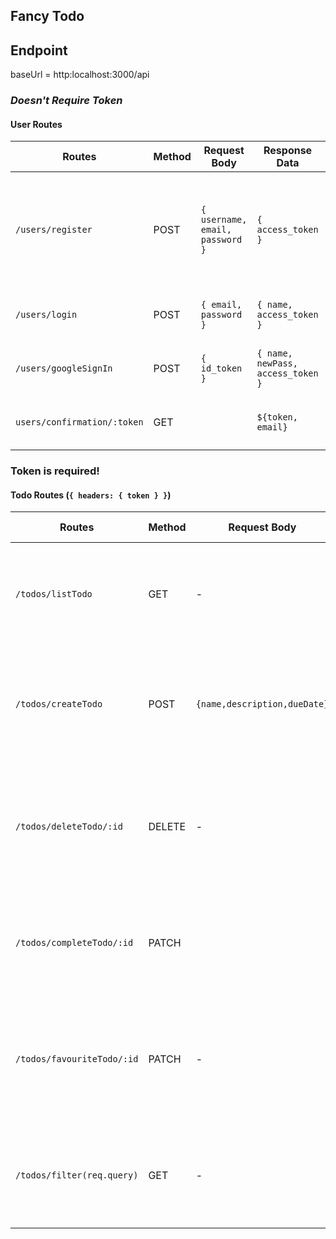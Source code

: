 **Fancy Todo**
----------------------------------------

## Endpoint

baseUrl = http:localhost:3000/api
### *Doesn't Require Token*

#### User Routes
| Routes| Method | Request Body | Response Data| Response Error | Description |
|----------------------|--------|-----------------------------|-----------------------------------|--|---------------------------------------------------------------|
| `/users/register`| POST | `{ username, email, password }` | `{ access_token }` | 400 (`{email}` has been registered!) <br>400 (`{email}` is not a valid email!) <br>  (`${username}` has been registered!)|Register a new user|
| `/users/login` | POST | `{ email, password }`| `{ name, access_token }`| 400 (Wrong email/password) |Log in and get an email verification!|
| `/users/googleSignIn` | POST | `{ id_token }` | `{ name, newPass, access_token }` | |Sign in with Google and get a new password! |
| `users/confirmation/:token` | GET | | `${token, email}` | 401 `${token}` confirmation is wrong! | Get verification link sent to your email! |

### Token is required!

#### Todo Routes (`{ headers: { token } }`)
| Routes | Method | Request Body | Response Success | Response Error | Description|
|-----------------------------------|--------|----------------------------------|------------------|---------------------|------------------------------------------------------------------------------|
| `/todos/listTodo`| GET | -| `{ data }`| 401(Invalid Token) <br> 401(Please Login) <br> 404 (wrong User) <br> 500 (Internal Server Error) |  get your todoList according to your User
| `/todos/createTodo` | POST | `{name,description,dueDate}`| `${success message}` | 401(Invalid Token) <br> 401(Please Login) <br> 404 (Wrong User) <br> 400 (DueDate must be more than today)| Create a new Task! |
| `/todos/deleteTodo/:id` | DELETE | -| `{ deleted }`| 401 (Invalid Token)<br> 401 (Please Login) <br> 401 (Unauthorized) <br> 404 (Wrong User) <br> 500 (Internal Server Error) | Delete a a Todo List |
| `/todos/completeTodo/:id`| PATCH |  | `{ completed }`| 401 (Invalid Token)<br> 401 (Please Login) <br> 404 (Wrong User) <br> 500 (Internal Server Error) | Complete a ToDo |
| `/todos/favouriteTodo/:id` | PATCH| -| `{ favourite }`| 401 (Invalid Token) <br> 401 (Please login ) <br> 401 Unauthorized <br> 404 (Wrong User) <br> 500 (Internal Server Error) | Favourite a ToDo |
| `/todos/filter(req.query)` | GET | - | `${filteredData}` | 401(Invalid Token) <br> 401(Please login) <br> 404(Wrong User) <br> 500 (Internal Server Error) | Search a Todo based on their name |
